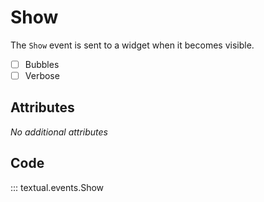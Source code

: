 # Show

The `Show` event is sent to a widget when it becomes visible.

- [ ] Bubbles
- [ ] Verbose

## Attributes

_No additional attributes_

## Code

::: textual.events.Show
